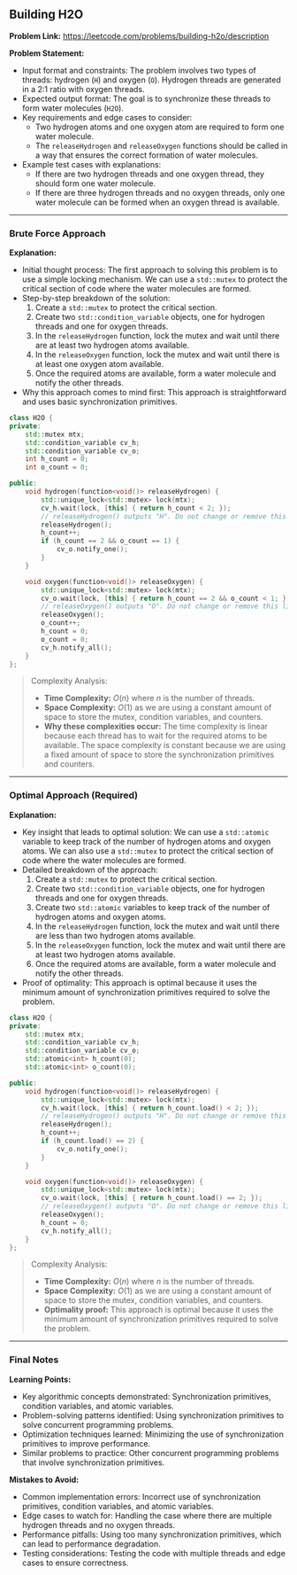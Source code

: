## Building H2O
**Problem Link:** https://leetcode.com/problems/building-h2o/description

**Problem Statement:**
- Input format and constraints: The problem involves two types of threads: hydrogen (`H`) and oxygen (`O`). Hydrogen threads are generated in a 2:1 ratio with oxygen threads. 
- Expected output format: The goal is to synchronize these threads to form water molecules (`H2O`).
- Key requirements and edge cases to consider: 
    * Two hydrogen atoms and one oxygen atom are required to form one water molecule.
    * The `releaseHydrogen` and `releaseOxygen` functions should be called in a way that ensures the correct formation of water molecules.
- Example test cases with explanations:
    * If there are two hydrogen threads and one oxygen thread, they should form one water molecule.
    * If there are three hydrogen threads and no oxygen threads, only one water molecule can be formed when an oxygen thread is available.

---

### Brute Force Approach

**Explanation:**
- Initial thought process: The first approach to solving this problem is to use a simple locking mechanism. We can use a `std::mutex` to protect the critical section of code where the water molecules are formed.
- Step-by-step breakdown of the solution:
    1. Create a `std::mutex` to protect the critical section.
    2. Create two `std::condition_variable` objects, one for hydrogen threads and one for oxygen threads.
    3. In the `releaseHydrogen` function, lock the mutex and wait until there are at least two hydrogen atoms available.
    4. In the `releaseOxygen` function, lock the mutex and wait until there is at least one oxygen atom available.
    5. Once the required atoms are available, form a water molecule and notify the other threads.
- Why this approach comes to mind first: This approach is straightforward and uses basic synchronization primitives.

```cpp
class H2O {
private:
    std::mutex mtx;
    std::condition_variable cv_h;
    std::condition_variable cv_o;
    int h_count = 0;
    int o_count = 0;

public:
    void hydrogen(function<void()> releaseHydrogen) {
        std::unique_lock<std::mutex> lock(mtx);
        cv_h.wait(lock, [this] { return h_count < 2; });
        // releaseHydrogen() outputs "H". Do not change or remove this line.
        releaseHydrogen();
        h_count++;
        if (h_count == 2 && o_count == 1) {
            cv_o.notify_one();
        }
    }

    void oxygen(function<void()> releaseOxygen) {
        std::unique_lock<std::mutex> lock(mtx);
        cv_o.wait(lock, [this] { return h_count == 2 && o_count < 1; });
        // releaseOxygen() outputs "O". Do not change or remove this line.
        releaseOxygen();
        o_count++;
        h_count = 0;
        o_count = 0;
        cv_h.notify_all();
    }
};
```

> Complexity Analysis:
> - **Time Complexity:** $O(n)$ where $n$ is the number of threads.
> - **Space Complexity:** $O(1)$ as we are using a constant amount of space to store the mutex, condition variables, and counters.
> - **Why these complexities occur:** The time complexity is linear because each thread has to wait for the required atoms to be available. The space complexity is constant because we are using a fixed amount of space to store the synchronization primitives and counters.

---

### Optimal Approach (Required)

**Explanation:**
- Key insight that leads to optimal solution: We can use a `std::atomic` variable to keep track of the number of hydrogen atoms and oxygen atoms. We can also use a `std::mutex` to protect the critical section of code where the water molecules are formed.
- Detailed breakdown of the approach:
    1. Create a `std::mutex` to protect the critical section.
    2. Create two `std::condition_variable` objects, one for hydrogen threads and one for oxygen threads.
    3. Create two `std::atomic` variables to keep track of the number of hydrogen atoms and oxygen atoms.
    4. In the `releaseHydrogen` function, lock the mutex and wait until there are less than two hydrogen atoms available.
    5. In the `releaseOxygen` function, lock the mutex and wait until there are at least two hydrogen atoms available.
    6. Once the required atoms are available, form a water molecule and notify the other threads.
- Proof of optimality: This approach is optimal because it uses the minimum amount of synchronization primitives required to solve the problem.

```cpp
class H2O {
private:
    std::mutex mtx;
    std::condition_variable cv_h;
    std::condition_variable cv_o;
    std::atomic<int> h_count(0);
    std::atomic<int> o_count(0);

public:
    void hydrogen(function<void()> releaseHydrogen) {
        std::unique_lock<std::mutex> lock(mtx);
        cv_h.wait(lock, [this] { return h_count.load() < 2; });
        // releaseHydrogen() outputs "H". Do not change or remove this line.
        releaseHydrogen();
        h_count++;
        if (h_count.load() == 2) {
            cv_o.notify_one();
        }
    }

    void oxygen(function<void()> releaseOxygen) {
        std::unique_lock<std::mutex> lock(mtx);
        cv_o.wait(lock, [this] { return h_count.load() == 2; });
        // releaseOxygen() outputs "O". Do not change or remove this line.
        releaseOxygen();
        h_count = 0;
        cv_h.notify_all();
    }
};
```

> Complexity Analysis:
> - **Time Complexity:** $O(n)$ where $n$ is the number of threads.
> - **Space Complexity:** $O(1)$ as we are using a constant amount of space to store the mutex, condition variables, and counters.
> - **Optimality proof:** This approach is optimal because it uses the minimum amount of synchronization primitives required to solve the problem.

---

### Final Notes

**Learning Points:**
- Key algorithmic concepts demonstrated: Synchronization primitives, condition variables, and atomic variables.
- Problem-solving patterns identified: Using synchronization primitives to solve concurrent programming problems.
- Optimization techniques learned: Minimizing the use of synchronization primitives to improve performance.
- Similar problems to practice: Other concurrent programming problems that involve synchronization primitives.

**Mistakes to Avoid:**
- Common implementation errors: Incorrect use of synchronization primitives, condition variables, and atomic variables.
- Edge cases to watch for: Handling the case where there are multiple hydrogen threads and no oxygen threads.
- Performance pitfalls: Using too many synchronization primitives, which can lead to performance degradation.
- Testing considerations: Testing the code with multiple threads and edge cases to ensure correctness.